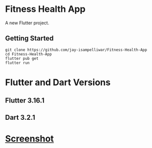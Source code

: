 # Fitness Health App

A new Flutter project.

## Getting Started

```
git clone https://github.com/jay-isampelliwar/Fitness-Health-App
cd Fitness-Health-App
flutter pub get
flutter run
```
# Flutter and Dart Versions

## Flutter  3.16.1
## Dart 3.2.1
# [Screenshot](https://github.com/jay-isampelliwar/Fitness-Health-App/tree/main/screenshot)

